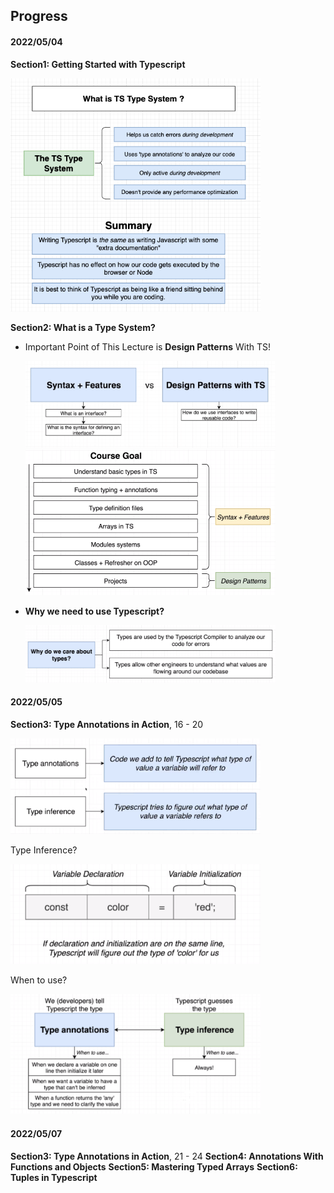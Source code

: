 ## Progress

#### 2022/05/04

<b>Section1: Getting Started with Typescript</b>

  <img src="./src/image/section1/1_1.png" width="400px"/>

<b>Section2: What is a Type System?</b>

- Important Point of This Lecture is **Design Patterns** With TS!

  <img src="./src/image/section2/2_1.png" width="400px"/>

  <img src="./src/image/section2/2_2.png" width="400px"/>

- **Why we need to use Typescript?**

  <img src="./src/image/section2/2_3.png" width="400px"/>

#### 2022/05/05

<b>Section3: Type Annotations in Action</b>, 16 - 20

<img src="./src/image/section3/3-1.png" width="400px"/>

Type Inference?

<img src="./src/image/section3/3-2.png" width="400px"/>

When to use?

<img src="./src/image/section3/3-3.png" width="400px"/>

#### 2022/05/07

<b>Section3: Type Annotations in Action</b>, 21 - 24
<b>Section4: Annotations With Functions and Objects</b>
<b>Section5: Mastering Typed Arrays</b>
<b>Section6: Tuples in Typescript</b>
